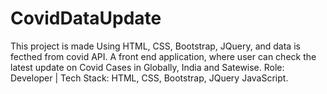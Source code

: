 # CovidDataUpdate
This project is made Using HTML, CSS, Bootstrap, JQuery, and data is fecthed from covid API.
A front end application, where user can check the latest update on Covid Cases in Globally, India and Satewise.
Role: Developer | Tech Stack: HTML, CSS, Bootstrap, JQuery JavaScript.
